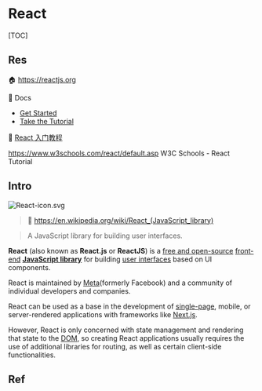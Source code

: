 # React

[TOC]



## Res
🏠 https://reactjs.org

📂 Docs
- [Get Started](https://reactjs.org/docs/getting-started.html)
- [Take the Tutorial](https://reactjs.org/tutorial/tutorial.html)

📑 [React 入门教程](https://hulufei.gitbooks.io/react-tutorial/content/introduction.html)

https://www.w3schools.com/react/default.asp
W3C Schools - React Tutorial



## Intro
![React-icon.svg](../../../../../../../../Assets/Pics/120px-React-icon.svg.png)

> 🔗 https://en.wikipedia.org/wiki/React_(JavaScript_library)

> A JavaScript library for building user interfaces.

**React** (also known as **React.js** or **ReactJS**) is a [free and open-source](https://en.wikipedia.org/wiki/Free_and_open-source_software) [front-end](https://en.wikipedia.org/wiki/Front_end_and_back_end) [**JavaScript library**](https://en.wikipedia.org/wiki/JavaScript_library) for building [user interfaces](https://en.wikipedia.org/wiki/User_interfaces) based on UI components. 

React is maintained by [Meta](https://en.wikipedia.org/wiki/Meta_Platforms)(formerly Facebook) and a community of individual developers and companies. 

React can be used as a base in the development of [single-page](https://en.wikipedia.org/wiki/Single-page_application), mobile, or server-rendered applications with frameworks like [Next.js](https://en.wikipedia.org/wiki/Next.js). 

However, React is only concerned with state management and rendering that state to the [DOM](https://en.wikipedia.org/wiki/Document_Object_Model), so creating React applications usually requires the use of additional libraries for routing, as well as certain client-side functionalities.



## Ref
